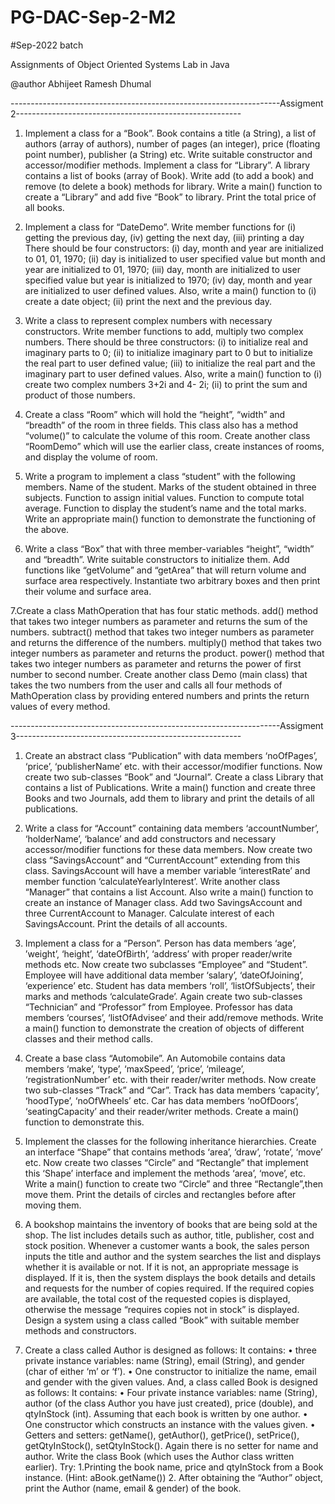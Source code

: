 # PG-DAC-Sep-2-M2
#Sep-2022 batch

Assignments of Object Oriented Systems Lab in Java

@author Abhijeet Ramesh Dhumal

-------------------------------------------------------------------Assigment 2--------------------------------------------------------

1. Implement a class for a “Book”. Book contains a title (a String), a list of authors (array of authors), number of 
pages (an integer), price (floating point number), publisher (a String) etc. Write suitable constructor and 
accessor/modifier methods. Implement a class for “Library”. A library contains a list of books (array of Book). 
Write add (to add a book) and remove (to delete a book) methods for library. Write a main() function to create a 
“Library” and add five “Book” to library. Print the total price of all books. 


2. Implement a class for “DateDemo”. Write member functions for (i) getting the previous day, (iv) getting the next 
day, (iii) printing a day There should be four constructors: (i) day, month and year are initialized to 01, 01, 1970; (ii) 
day is initialized to user specified value but month and year are initialized to 01, 1970; (iii) day, month are 
initialized to user specified value but year is initialized to 1970; (iv) day, month and year are initialized to user 
defined values. Also, write a main() function to (i) create a date object; (ii) print the next and the previous day. 


3. Write a class to represent complex numbers with necessary constructors. Write member functions to add, multiply 
two complex numbers. There should be three constructors: (i) to initialize real and imaginary parts to 0; (ii) to 
initialize imaginary part to 0 but to initialize the real part to user defined value; (iii) to initialize the real part and the 
imaginary part to user defined values. Also, write a main() function to (i) create two complex numbers 3+2i and 4-
2i; (ii) to print the sum and product of those numbers. 


4. Create a class “Room” which will hold the “height”, “width” and “breadth” of the room in three fields. This class 
also has a method “volume()” to calculate the volume of this room. Create another class “RoomDemo” which will 
use the earlier class, create instances of rooms, and display the volume of room. 


5. Write a program to implement a class “student” with the following members. Name of the student. Marks of the 
student obtained in three subjects. Function to assign initial values. Function to compute total average. Function to 
display the student’s name and the total marks. Write an appropriate main() function to demonstrate the functioning 
of the above. 


6. Write a class “Box” that with three member-variables “height”, “width” and “breadth”. Write suitable 
constructors to initialize them. Add functions like “getVolume” and “getArea” that will return volume and surface 
area respectively. Instantiate two arbitrary boxes and then print their volume and surface area. 

7.Create a class MathOperation that has four static methods. add() method that takes two integer numbers as 
parameter and returns the sum of the numbers. subtract() method that takes two integer numbers as parameter and 
returns the difference of the numbers. multiply() method that takes two integer numbers as parameter and returns the 
product. power() method that takes two integer numbers as parameter and returns the power of first number to 
second number. Create another class Demo (main class) that takes the two numbers from the user and calls all four 
methods of MathOperation class by providing entered numbers and prints the return values of every method.







-------------------------------------------------------------------Assigment 3--------------------------------------------------------


1. Create an abstract class “Publication” with data members ‘noOfPages’, ‘price’, ‘publisherName’ etc. with 
their accessor/modifier functions. Now create two sub-classes “Book” and “Journal”. Create a class 
Library that contains a list of Publications. Write a main() function and create three Books and two 
Journals, add them to library and print the details of all publications. 


2. Write a class for “Account” containing data members ‘accountNumber’, ‘holderName’, ‘balance’ and add 
constructors and necessary accessor/modifier functions for these data members. Now create two class 
“SavingsAccount” and “CurrentAccount” extending from this class. SavingsAccount will have a member 
variable ‘interestRate’ and member function ‘calculateYearlyInterest’. Write another class “Manager” that 
contains a list Account. Also write a main() function to create an instance of Manager class. Add two 
SavingsAccount and three CurrentAccount to Manager. Calculate interest of each SavingsAccount. Print 
the details of all accounts. 


3. Implement a class for a “Person”. Person has data members ‘age’, ’weight’, ‘height’, ‘dateOfBirth’, 
‘address’ with proper reader/write methods etc. Now create two subclasses “Employee” and “Student”. 
Employee will have additional data member ‘salary’, ‘dateOfJoining’, ‘experience’ etc. Student has data 
members ‘roll’, ‘listOfSubjects’, their marks and methods ‘calculateGrade’. Again create two sub-classes 
“Technician” and “Professor” from Employee. Professor has data members ‘courses’, ‘listOfAdvisee’ and 
their add/remove methods. Write a main() function to demonstrate the creation of objects of different 
classes and their method calls. 


4. Create a base class “Automobile”. An Automobile contains data members ‘make’, ‘type’, ‘maxSpeed’, 
‘price’, ‘mileage’, ‘registrationNumber’ etc. with their reader/writer methods. Now create two sub-classes 
“Track” and “Car”. Track has data members ‘capacity’, ‘hoodType’, ‘noOfWheels’ etc. Car has data 
members ‘noOfDoors’, ‘seatingCapacity’ and their reader/writer methods. Create a main() function to 
demonstrate this.


5. Implement the classes for the following inheritance hierarchies. Create an interface “Shape” that contains 
methods ‘area’, ‘draw’, ‘rotate’, ‘move’ etc. Now create two classes “Circle” and “Rectangle” that 
implement this ‘Shape’ interface and implement the methods ‘area’, ‘move’, etc. Write a main() function 
to create two “Circle” and three “Rectangle”,then move them. Print the details of circles and rectangles 
before after moving them. 


6. A bookshop maintains the inventory of books that are being sold at the shop. The list includes details such 
as author, title, publisher, cost and stock position. Whenever a customer wants a book, the sales person 
inputs the title and author and the system searches the list and displays whether it is available or not. If it is 
not, an appropriate message is displayed. If it is, then the system displays the book details and details and 
requests for the number of copies required. If the required copies are available, the total cost of the 
requested copies is displayed, otherwise the message “requires copies not in stock” is displayed. Design a 
system using a class called “Book” with suitable member methods and constructors. 


7. Create a class called Author is designed as follows: 
It contains: • three private instance variables: name (String), email (String), and gender (char of either ‘m’ or ‘f’). • 
One constructor to initialize the name, email and gender with the given values. 
And, a class called Book is designed as follows: It contains: • Four private instance variables: name (String), author 
(of the class Author you have just created), price (double), and qtyInStock (int). Assuming that each book is written 
by one author. • One constructor which constructs an instance with the values given. • Getters and setters: 
getName(), getAuthor(), getPrice(), setPrice(), getQtyInStock(), setQtyInStock(). Again there is no setter for name 
and author. Write the class Book (which uses the Author class written earlier). Try: 1.Printing the book name, price and qtyInStock from a Book instance. (Hint: aBook.getName())  2. After obtaining the “Author” object, print the Author (name, email & gender) of the book. 


